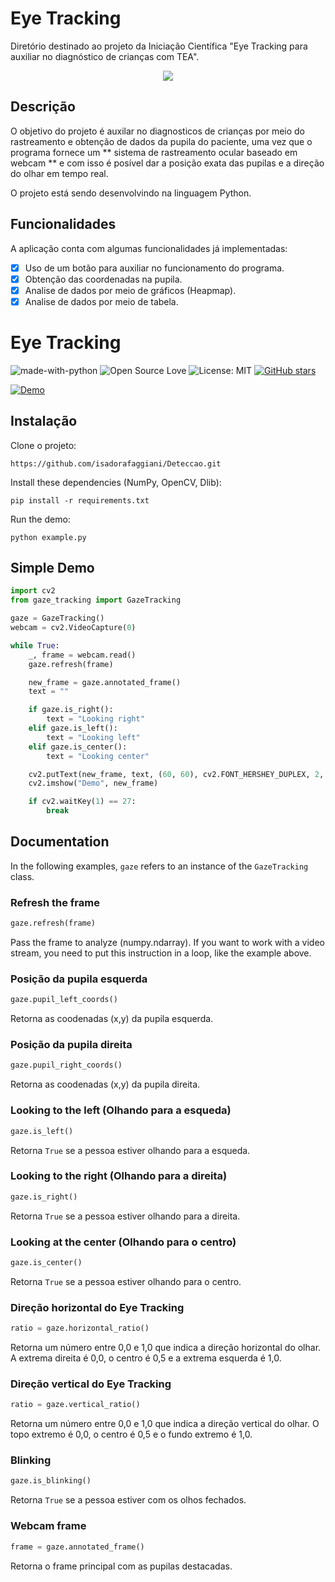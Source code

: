 # Eye Tracking 
Diretório destinado ao projeto da Iniciação Científica "Eye Tracking para auxiliar no diagnóstico de crianças com TEA".

<p align="center">
  <img src="Arkanoid.png">
</p>

## Descrição
O objetivo do projeto é auxilar no diagnosticos de crianças por meio do rastreamento e obtenção de dados da pupila do paciente, uma vez que o programa fornece um ** sistema de rastreamento ocular baseado em webcam ** e com isso é posível dar a posição exata das pupilas e a direção do olhar em tempo real. 

O projeto está sendo desenvolvindo na linguagem Python.

## Funcionalidades
A aplicação conta com algumas funcionalidades já implementadas:
- [x] Uso de um botão para auxiliar no funcionamento do programa.
- [x] Obtenção das coordenadas na pupila.
- [x] Analise de dados por meio de gráficos (Heapmap).
- [x] Analise de dados por meio de tabela.

# Eye Tracking

![made-with-python](https://img.shields.io/badge/Made%20with-Python-1f425f.svg)
![Open Source Love](https://badges.frapsoft.com/os/v1/open-source.svg?v=103)
![License: MIT](https://img.shields.io/badge/License-MIT-yellow.svg)
[![GitHub stars](https://img.shields.io/github/stars/antoinelame/GazeTracking.svg?style=social)](https://github.com/antoinelame/GazeTracking/stargazers)

[![Demo](https://i.imgur.com/WNqgQkO.gif)](https://youtu.be/YEZMk1P0-yw)

## Instalação

Clone o projeto:

```
https://github.com/isadorafaggiani/Deteccao.git
```

Install these dependencies (NumPy, OpenCV, Dlib):

```
pip install -r requirements.txt
```


Run the demo:

```
python example.py
```

## Simple Demo

```python
import cv2
from gaze_tracking import GazeTracking

gaze = GazeTracking()
webcam = cv2.VideoCapture(0)

while True:
    _, frame = webcam.read()
    gaze.refresh(frame)

    new_frame = gaze.annotated_frame()
    text = ""

    if gaze.is_right():
        text = "Looking right"
    elif gaze.is_left():
        text = "Looking left"
    elif gaze.is_center():
        text = "Looking center"

    cv2.putText(new_frame, text, (60, 60), cv2.FONT_HERSHEY_DUPLEX, 2, (255, 0, 0), 2)
    cv2.imshow("Demo", new_frame)

    if cv2.waitKey(1) == 27:
        break
```

## Documentation

In the following examples, `gaze` refers to an instance of the `GazeTracking` class.

### Refresh the frame

```python
gaze.refresh(frame)
```

Pass the frame to analyze (numpy.ndarray). If you want to work with a video stream, you need to put this instruction in a loop, like the example above.

### Posição da pupila esquerda

```python
gaze.pupil_left_coords()
```

Retorna as coodenadas (x,y) da pupila esquerda.

### Posição da pupila direita

```python
gaze.pupil_right_coords()
```

Retorna as coodenadas (x,y) da pupila direita.

### Looking to the left (Olhando para a esqueda)

```python
gaze.is_left()
```

Retorna `True` se a pessoa estiver olhando para a esqueda.

### Looking to the right (Olhando para a direita)

```python
gaze.is_right()
```

Retorna `True` se a pessoa estiver olhando para a direita.

### Looking at the center (Olhando para o centro)

```python
gaze.is_center()
```

Retorna `True` se a pessoa estiver olhando para o centro.

### Direção horizontal do Eye Tracking

```python
ratio = gaze.horizontal_ratio()
```

Retorna um número entre 0,0 e 1,0 que indica a direção horizontal do olhar. A extrema direita é 0,0, o centro é 0,5 e a extrema esquerda é 1,0.

### Direção vertical do Eye Tracking

```python
ratio = gaze.vertical_ratio()
```

Retorna um número entre 0,0 e 1,0 que indica a direção vertical do olhar. O topo extremo é 0,0, o centro é 0,5 e o fundo extremo é 1,0.

### Blinking

```python
gaze.is_blinking()
```

Retorna `True` se a pessoa estiver com os olhos fechados.

### Webcam frame

```python
frame = gaze.annotated_frame()
```

Retorna o frame principal com as pupilas destacadas.
